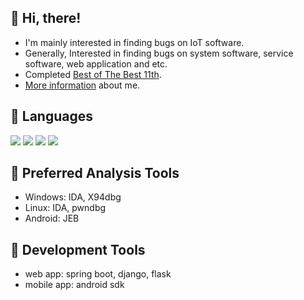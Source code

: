 :trident: Hi, there!
---
- I'm mainly interested in finding bugs on IoT software.
- Generally, Interested in finding bugs on system software, service software, web application and etc.
- Completed [Best of The Best 11th](https://www.kitribob.kr/).
- [More information](https://url.kr/rcyi31) about me.

<!--![Anurag's GitHub stats](https://github-readme-stats.vercel.app/api?username=zeroone-kr&theme=dark&show_icons=true)-->

:trident: Languages
---
![](https://img.shields.io/badge/C-A8B9CC?style=flat&logo=C&logoColor=white)
![](https://img.shields.io/badge/C++-00599C?style=flat&logo=C%2B%2B&logoColor=white)
![](https://img.shields.io/badge/Python-3776AB?style=flat&logo=Python&logoColor=white)
![](https://img.shields.io/badge/Java-437291?style=flat&logo=OpenJDK&logoColor=white)


:trident: Preferred Analysis Tools
---
- Windows: IDA, X94dbg
- Linux: IDA, pwndbg
- Android: JEB

:trident: Development Tools
---
- web app: spring boot, django, flask
- mobile app: android sdk

<!-- https://simpleicons.org/-->
